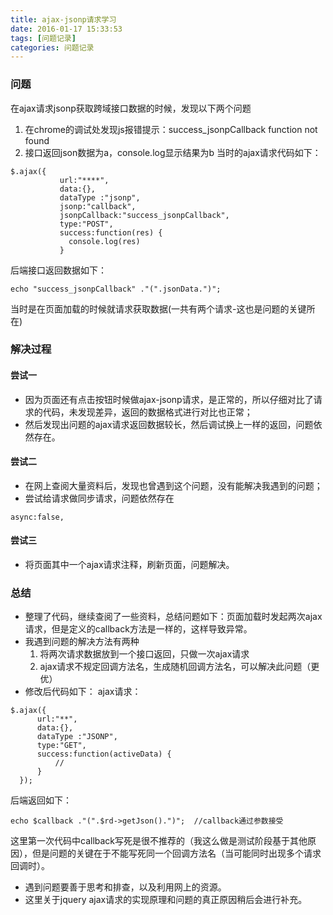 ```yaml
---
title: ajax-jsonp请求学习
date: 2016-01-17 15:33:53
tags: [问题记录]
categories: 问题记录
---
```


### 问题
在ajax请求jsonp获取跨域接口数据的时候，发现以下两个问题

1. 在chrome的调试处发现js报错提示：success_jsonpCallback function not found
2. 接口返回json数据为a，console.log显示结果为b
 当时的ajax请求代码如下：
```$xslt
$.ajax({
           url:"****",
           data:{},
           dataType :"jsonp",
           jsonp:"callback",
           jsonpCallback:"success_jsonpCallback",
           type:"POST",
           success:function(res) {
             console.log(res)
           }
```
后端接口返回数据如下：
```$xslt
echo "success_jsonpCallback" ."(".jsonData.")";
```
当时是在页面加载的时候就请求获取数据(一共有两个请求-这也是问题的关键所在)
### 解决过程
#### 尝试一
- 因为页面还有点击按钮时候做ajax-jsonp请求，是正常的，所以仔细对比了请求的代码，未发现差异，返回的数据格式进行对比也正常；
- 然后发现出问题的ajax请求返回数据较长，然后调试换上一样的返回，问题依然存在。
#### 尝试二
- 在网上查阅大量资料后，发现也曾遇到这个问题，没有能解决我遇到的问题；
- 尝试给请求做同步请求，问题依然存在
```$xslt
async:false,

```
#### 尝试三
- 将页面其中一个ajax请求注释，刷新页面，问题解决。
### 总结
- 整理了代码，继续查阅了一些资料，总结问题如下：页面加载时发起两次ajax请求，但是定义的callback方法是一样的，这样导致异常。
- 我遇到问题的解决方法有两种
   1. 将两次请求数据放到一个接口返回，只做一次ajax请求
   2. ajax请求不规定回调方法名，生成随机回调方法名，可以解决此问题（更优）
- 修改后代码如下：
ajax请求：
```$xslt
$.ajax({
      url:"**",
      data:{},
      dataType :"JSONP",
      type:"GET",
      success:function(activeData) {
          //
      }
  });
```
后端返回如下：
```$xslt
echo $callback ."(".$rd->getJson().")";  //callback通过参数接受

```

这里第一次代码中callback写死是很不推荐的（我这么做是测试阶段基于其他原因），但是问题的关键在于不能写死同一个回调方法名（当可能同时出现多个请求回调时）。

- 遇到问题要善于思考和排查，以及利用网上的资源。
- 这里关于jquery ajax请求的实现原理和问题的真正原因稍后会进行补充。
